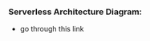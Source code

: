 
### Serverless Architecture Diagram:
 
 * go through this link

   [1]: https://medium.com/serverless-transformation/what-a-typical-100-serverless-architecture-looks-like-in-aws-40f252cd0ecb